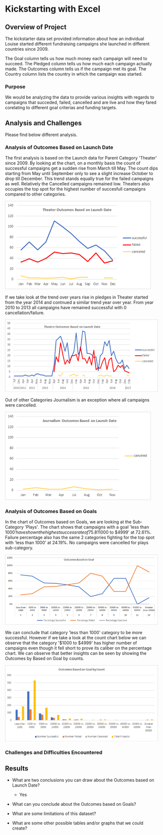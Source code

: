 # Kickstarting with Excel

## Overview of Project
The kickstarter data set provided information about how an individual Louise started different fundraising campaigns she launched in different countries since 2009. 

The Goal column tells us how much money each campaign will need to succeed.
The Pledged column tells us how much each campaign actually made.
The Outcomes column tells us if the campaign met its goal.
The Country column lists the country in which the campaign was started.

### Purpose
We would be analyzing the data to provide various insights with regards to campaigns that succeded, failed, cancelled and are live and how they fared corelating to different goal criterias and funding targets.

## Analysis and Challenges
Please find below different analysis. 

### Analysis of Outcomes Based on Launch Date
The first analysis is based on the Launch data for Parent Category 'Theater' since 2009.
By looking at the chart, on a monthly basis the count of successful campaigns get a sudden rise from March till May. 
The count dips starting from May until September only to see a slight increase October to drop till December. 
This trend stands equally true for the failed campaigns as well. 
Relatively the Cancelled campaigns remained low. 
Theaters also occupies the top spot for the highest number of succesfull campaigns compared to other categories.

![Outcomes Based on Launch Date - Theater](https://github.com/c3crocks/kickstarter/blob/main/Resources/Theater_Outcomes_vs_Launch.png)

If we take look at the trend over years rise in pledges in Theater started from the year 2014 and contnued a similar trend year over year. 
From year 2010 to 2013 all campaigns have remained successful with 0 cancellation/failure. 

![Outcomes Based on Launch Date - Theater](https://github.com/c3crocks/kickstarter/blob/main/Additional_Images/Thetres_Outcome_LaunchDate.png)

Out of other Categories Journalism is an exception where all campaigns were cancelled. 

![Outcomes Based on Launch Date - Journalism](https://github.com/c3crocks/kickstarter/blob/main/Additional_Images/Journalism_Outcome_LaunchData.png)

### Analysis of Outcomes Based on Goals
In the chart of Outcomes based on Goals, we are looking at the Sub-Category 'Plays'.
The chart shows that campaigns with a goal 'less than $1000' have shown the highest success rate of 75.81% trailing by goal category '$1000 to $4999' at 72.61%.
Failure percentage also has the same 2 categories fighting for the top spot with 'less than 1000' at 24.19%.
No campaigns were cancelled for plays sub-category. 

![](https://github.com/c3crocks/kickstarter/blob/main/Resources/Outcomes_vs_Goals.png?raw=true)

We can conclude that category 'less than 1000' category to be more successful. 
However if we take a look at the count chart below we can observe that the category '$1000 to $4999' has higher number of campaigns even though it fell short to prove its caliber on the percentage chart. 
We can observe that better insights can be seen by showing the Outcomes by Based on Goal by counts. 

![](https://github.com/c3crocks/kickstarter/blob/main/Additional_Images/PlayCount.png)

### Challenges and Difficulties Encountered

## Results

- What are two conclusions you can draw about the Outcomes based on Launch Date?
	- Yes

- What can you conclude about the Outcomes based on Goals?

- What are some limitations of this dataset?

- What are some other possible tables and/or graphs that we could create?